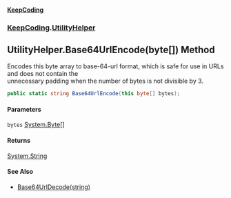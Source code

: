 #### [KeepCoding](index.md 'index')
### [KeepCoding](KeepCoding.md 'KeepCoding').[UtilityHelper](UtilityHelper.md 'KeepCoding.UtilityHelper')
## UtilityHelper.Base64UrlEncode(byte[]) Method
Encodes this byte array to base-64-url format, which is safe for use in URLs and does not contain the  
unnecessary padding when the number of bytes is not divisible by 3.
```csharp
public static string Base64UrlEncode(this byte[] bytes);
```
#### Parameters
<a name='KeepCoding.UtilityHelper.Base64UrlEncode(byte..).bytes'></a>
`bytes` [System.Byte](https://docs.microsoft.com/en-us/dotnet/api/System.Byte 'System.Byte')[[]](https://docs.microsoft.com/en-us/dotnet/api/System.Array 'System.Array')  
  
#### Returns
[System.String](https://docs.microsoft.com/en-us/dotnet/api/System.String 'System.String')  
#### See Also
- [Base64UrlDecode(string)](UtilityHelper.Base64UrlDecode.NzTQsYKUB8IwBH.6jjllEw.md 'KeepCoding.UtilityHelper.Base64UrlDecode(string)')
